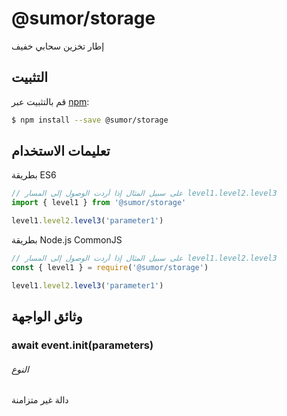 # @sumor/storage

إطار تخزين سحابي خفيف

## التثبيت

قم بالتثبيت عبر [npm](https://www.npmjs.com/):

```sh
$ npm install --save @sumor/storage
```

## تعليمات الاستخدام

بطريقة ES6

```js
// على سبيل المثال إذا أردت الوصول إلى المسار level1.level2.level3
import { level1 } from '@sumor/storage'

level1.level2.level3('parameter1')
```

بطريقة Node.js CommonJS

```js
// على سبيل المثال إذا أردت الوصول إلى المسار level1.level2.level3
const { level1 } = require('@sumor/storage')

level1.level2.level3('parameter1')
```

## وثائق الواجهة

### await event.init(parameters)

###### النوع

دالة غير متزامنة
